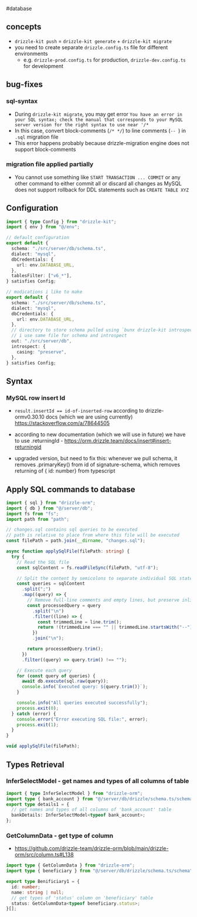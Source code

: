 #database

## concepts
- `drizzle-kit push` = `drizzle-kit generate` + `drizzle-kit migrate`
- you need to create separate `drizzle.config.ts` file for different environments
	- e.g. `drizzle-prod.config.ts` for production, `drizzle-dev.config.ts` for development

## bug-fixes
### sql-syntax
- During `drizzle-kit migrate`, you may get error `You have an error in your SQL syntax; check the manual that corresponds to your MySQL server version for the right syntax to use near '/*`
- In this case, convert  block-comments (`/* */`) to line comments (`-- `) in `.sql` migration file
- This error happens probably because drizzle-migration engine does not support block-comments

### migration file applied partially
- You cannot use something like `START TRANSACTION ... COMMIT`  or any other command to either commit all or discard all changes as MySQL does not support rollback for DDL statements such as `CREATE TABLE XYZ`



## Configuration
```typescript
import { type Config } from "drizzle-kit";
import { env } from "@/env";

// default configuration
export default {
  schema: "./src/server/db/schema.ts",
  dialect: "mysql",
  dbCredentials: {
    url: env.DATABASE_URL,
  },
  tablesFilter: ["v6_*"],
} satisfies Config;

// modications i like to make
export default {
  schema: "./src/server/db/schema.ts",
  dialect: "mysql",
  dbCredentials: {
    url: env.DATABASE_URL,
  },
  // directory to store schema pulled using `bunx drizzle-kit introspect`
  // i use same file for schema and introspect
  out: "./src/server/db",
  introspect: {
    casing: "preserve",
  },
} satisfies Config; 
```

## Syntax
### MySQL row insert Id
- `result.insertId == id-of-inserted-row` according to drizzle-ormv0.30.10 docs (which we are using currently) https://stackoverflow.com/a/78644505

- according to new documentation (which we will use in future) we have to use .returningId - https://orm.drizzle.team/docs/insert#insert-returningid

- upgraded version, but need to fix this: whenever we pull schema, it removes .primaryKey() from id of signature-schema, which removes returning of { id: number} from typescript

## Apply SQL commands to database
```typescript
import { sql } from "drizzle-orm";
import { db } from "@/server/db";
import fs from "fs";
import path from "path";

// changes.sql contains sql queries to be executed
// path is relative to place from where this file will be executed
const filePath = path.join(__dirname, "changes.sql");

async function applySqlFile(filePath: string) {
  try {
    // Read the SQL file
    const sqlContent = fs.readFileSync(filePath, "utf-8");

    // Split the content by semicolons to separate individual SQL statements
    const queries = sqlContent
      .split(";")
      .map((query) => {
        // Remove full-line comments and empty lines, but preserve inline comments
        const processedQuery = query
          .split("\n")
          .filter((line) => {
            const trimmedLine = line.trim();
            return !(trimmedLine === "" || trimmedLine.startsWith("--"));
          })
          .join("\n");

        return processedQuery.trim();
      })
      .filter((query) => query.trim() !== "");

    // Execute each query
    for (const query of queries) {
      await db.execute(sql.raw(query));
      console.info(`Executed query: ${query.trim()}`);
    }

    console.info("All queries executed successfully");
    process.exit(0);
  } catch (error) {
    console.error("Error executing SQL file:", error);
    process.exit(1);
  }
}

void applySqlFile(filePath);
```
## Types Retrieval
### InferSelectModel - get names and types of all columns of table
```typescript
import { type InferSelectModel } from "drizzle-orm";
import type { bank_account } from "@/server/db/drizzle/schema.ts/schema";
export type details1 = {
  // get names and types of all columns of 'bank_account' table
  bankDetails: InferSelectModel<typeof bank_account>;
};
```
### GetColumnData - get type of column
- https://github.com/drizzle-team/drizzle-orm/blob/main/drizzle-orm/src/column.ts#L138
```typescript
import type { GetColumnData } from "drizzle-orm";
import type { beneficiary } from "@/server/db/drizzle/schema.ts/schema";

export type Benificiary1 = {
  id: number;
  name: string | null;
  // get types of 'status' column on 'beneficiary' table
  status: GetColumnData<typeof beneficiary.status>;
}[]; 
```
